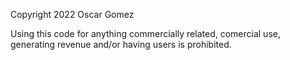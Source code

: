 Copyright 2022 Oscar Gomez

Using this code for anything commercially related, comercial use, generating revenue and/or having users is prohibited.

